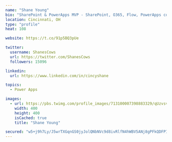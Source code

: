 ```yaml
---
name: "Shane Young"
bio: "SharePoint & PowerApps MVP - SharePoint, O365, Flow, PowerApps consulting? @PowerApps911 | Pure Snark? You found it."
location: Cincinnati, OH
type: "profile"
heat: 108

website: https://t.co/91p5BQ3pUe

twitter:
  username: ShanesCows
  url: https://twitter.com/ShanesCows
  followers: 15096

linkedin:
  url: https://www.linkedin.com/in/cincyshane

topics:
  - Power Apps

images:
  - url: https://pbs.twimg.com/profile_images/713100007398883329/qUzvsvQ3_400x400.jpg
    width: 400
    height: 400
    isCached: true
    title: "Shane Young"

secured: "w5+j9h7Ly/J5wrTXGqnGS0jyJolQNbNVc9d8ivRlfN4hWBV5ANj8gPFkQDFPIfvT/FvObR8jlokg3ZjDtlTpTUydFueDygfpeYCLNB2L/tUpYbc/kwZXApqswyQT8geB/QmRiixqKY4scyUgL4VC3FvB2jfxTo9P+SozeEzB0YJjwmwmyeg3yPRbx2L4ht8h4yjjXeS5zE4c/5uUyGUSH1MPUpcTFED6NEHqOse+v092eq5awZUbCFm8MeHviyxIziKyvuACYMT+0b59d0BvKYwgjBHm0Qbt7VLjgfkBS8nUY9TNNHAjyN0Tma8YCuOYm0JOrGid8/35gdUxlCdOSrUAegGXqSd+gevBUv2RcLSmSi+3hTNaI4IiX4xtEhfjS31zXtC6eRHTYCD9Ma9TDn8X3R5tX/x0diV6P9KtA3Y=;bzFROjjrK8DxiDZiYdYlHg=="
---
```


